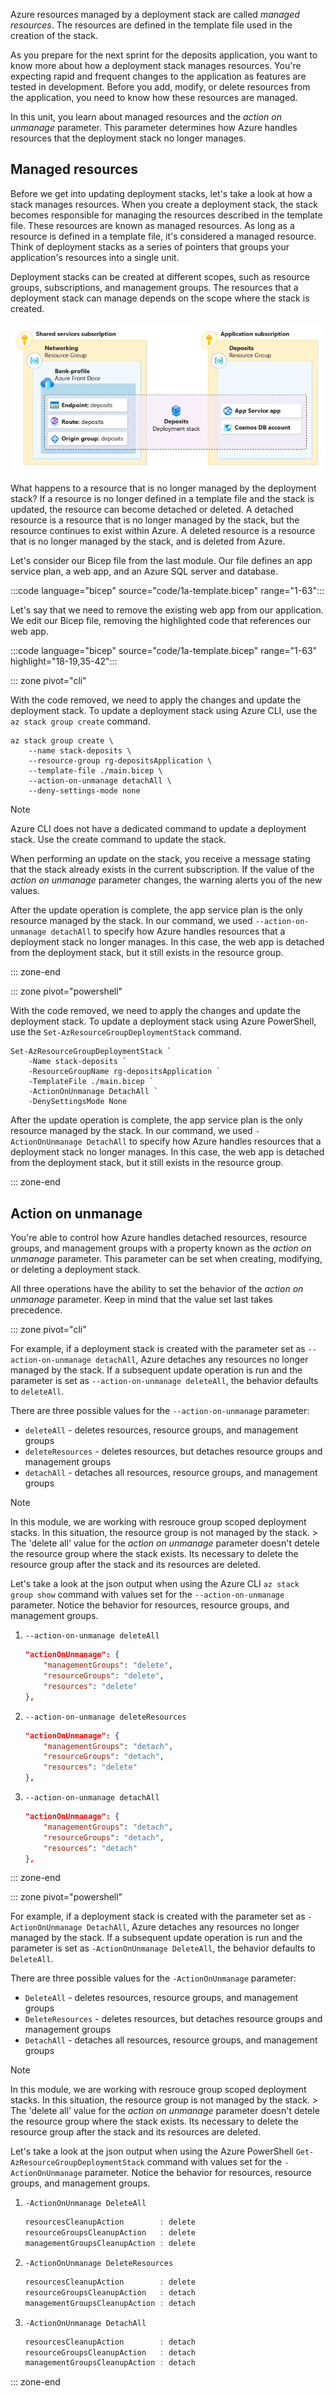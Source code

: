 Azure resources managed by a deployment stack are called _managed resources_. The resources are defined in the template file used in the creation of the stack.

As you prepare for the next sprint for the deposits application, you want to know more about how a deployment stack manages resources. You're expecting rapid and frequent changes to the application as features are tested in development. Before you add, modify, or delete resources from the application, you need to know how these resources are managed.

In this unit, you learn about managed resources and the _action on unmanage_ parameter. This parameter determines how Azure handles resources that the deployment stack no longer manages.

## Managed resources

Before we get into updating deployment stacks, let's take a look at how a stack manages resources. When you create a deployment stack, the stack becomes responsible for managing the resources described in the template file. These resources are known as managed resources. As long as a resource is defined in a template file, it's considered a managed resource. Think of deployment stacks as a series of pointers that groups your application's resources into a single unit.

Deployment stacks can be created at different scopes, such as resource groups, subscriptions, and management groups. The resources that a deployment stack can manage depends on the scope where the stack is created.

![a graphic representing a deployment stack and managed resources](../media/deployment-stacks-scenario-2-and-5.png)

What happens to a resource that is no longer managed by the deployment stack? If a resource is no longer defined in a template file and the stack is updated, the resource can become detached or deleted. A detached resource is a resource that is no longer managed by the stack, but the resource continues to exist within Azure. A deleted resource is a resource that is no longer managed by the stack, and is deleted from Azure.

Let's consider our Bicep file from the last module. Our file defines an app service plan, a web app, and an Azure SQL server and database.

:::code language="bicep" source="code/1a-template.bicep" range="1-63":::

Let's say that we need to remove the existing web app from our application. We edit our Bicep file, removing the highlighted code that references our web app.

:::code language="bicep" source="code/1a-template.bicep" range="1-63" highlight="18-19,35-42":::

::: zone pivot="cli"

With the code removed, we need to apply the changes and update the deployment stack. To update a deployment stack using Azure CLI, use the `az stack group create` command.

```azurecli
az stack group create \
    --name stack-deposits \
    --resource-group rg-depositsApplication \
    --template-file ./main.bicep \
    --action-on-unmanage detachAll \
    --deny-settings-mode none
```

> [!NOTE]
> Azure CLI does not have a dedicated command to update a deployment stack. Use the create command to update the stack.

When performing an update on the stack, you receive a message stating that the stack already exists in the current subscription. If the value of the _action on unmanage_ parameter changes, the warning alerts you of the new values.

After the update operation is complete, the app service plan is the only resource managed by the stack. In our command, we used `--action-on-unmanage detachAll` to specify how Azure handles resources that a deployment stack no longer manages. In this case, the web app is detached from the deployment stack, but it still exists in the resource group.

::: zone-end

::: zone pivot="powershell"

With the code removed, we need to apply the changes and update the deployment stack. To update a deployment stack using Azure PowerShell, use the `Set-AzResourceGroupDeploymentStack` command.

```azurepowershell
Set-AzResourceGroupDeploymentStack `
    -Name stack-deposits `
    -ResourceGroupName rg-depositsApplication `
    -TemplateFile ./main.bicep `
    -ActionOnUnmanage DetachAll `
    -DenySettingsMode None
```

After the update operation is complete, the app service plan is the only resource managed by the stack. In our command, we used `-ActionOnUnmanage DetachAll` to specify how Azure handles resources that a deployment stack no longer manages. In this case, the web app is detached from the deployment stack, but it still exists in the resource group.

::: zone-end

## Action on unmanage

You're able to control how Azure handles detached resources, resource groups, and management groups with a property known as the _action on unmanage_ parameter. This parameter can be set when creating, modifying, or deleting a deployment stack.

All three operations have the ability to set the behavior of the _action on unmanage_ parameter. Keep in mind that the value set last takes precedence.

::: zone pivot="cli"

For example, if a deployment stack is created with the parameter set as `--action-on-unmanage detachAll`, Azure detaches any resources no longer managed by the stack. If a subsequent update operation is run and the parameter is set as `--action-on-unmanage deleteAll`, the behavior defaults to `deleteAll`.

There are three possible values for the `--action-on-unmanage` parameter:

- `deleteAll` - deletes resources, resource groups, and management groups
- `deleteResources` - deletes resources, but detaches resource groups and management groups
- `detachAll` - detaches all resources, resource groups, and management groups

> [!NOTE]
> In this module, we are working with resrouce group scoped deployment stacks. In this situation, the resource group is not managed by the stack. > The 'delete all' value for the _action on unmanage_ parameter doesn't detele the resource group where the stack exists. Its necessary to delete the resource group after the stack and its resources are deleted.

Let's take a look at the json output when using the Azure CLI `az stack group show` command with values set for the `--action-on-unmanage` parameter. Notice the behavior for resources, resource groups, and management groups.

1. `--action-on-unmanage deleteAll`

    ```json
    "actionOnUnmanage": {
        "managementGroups": "delete",
        "resourceGroups": "delete",
        "resources": "delete"
    },
    ```

2. `--action-on-unmanage deleteResources`

    ```json
    "actionOnUnmanage": {
        "managementGroups": "detach",
        "resourceGroups": "detach",
        "resources": "delete"
    },
    ```

3. `--action-on-unmanage detachAll`

    ```json
    "actionOnUnmanage": {
        "managementGroups": "detach",
        "resourceGroups": "detach",
        "resources": "detach"
    },
    ```

::: zone-end

::: zone pivot="powershell"

For example, if a deployment stack is created with the parameter set as `-ActionOnUnmanage DetachAll`, Azure detaches any resources no longer managed by the stack. If a subsequent update operation is run and the parameter is set as `-ActionOnUnmanage DeleteAll`, the behavior defaults to `DeleteAll`.

There are three possible values for the `-ActionOnUnmanage` parameter:

- `DeleteAll` - deletes resources, resource groups, and management groups
- `DeleteResources` - deletes resources, but detaches resource groups and management groups
- `DetachAll` - detaches all resources, resource groups, and management groups

> [!NOTE]
> In this module, we are working with resrouce group scoped deployment stacks. In this situation, the resource group is not managed by the stack. > The 'delete all' value for the _action on unmanage_ parameter doesn't detele the resource group where the stack exists. Its necessary to delete the resource group after the stack and its resources are deleted.

Let's take a look at the json output when using the Azure PowerShell `Get-AzResourceGroupDeploymentStack` command with values set for the `-ActionOnUnmanage` parameter. Notice the behavior for resources, resource groups, and management groups.

1. `-ActionOnUnmanage DeleteAll`

    ```powershell
    resourcesCleanupAction        : delete
    resourceGroupsCleanupAction   : delete
    managementGroupsCleanupAction : delete
    ```

2. `-ActionOnUnmanage DeleteResources`

    ```powershell
    resourcesCleanupAction        : delete
    resourceGroupsCleanupAction   : detach
    managementGroupsCleanupAction : detach
    ```

3. `-ActionOnUnmanage DetachAll`

    ```powershell
    resourcesCleanupAction        : detach
    resourceGroupsCleanupAction   : detach
    managementGroupsCleanupAction : detach
    ```

::: zone-end
